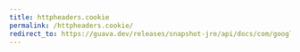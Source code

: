 ```yaml
---
title: httpheaders.cookie
permalink: /httpheaders.cookie/
redirect_to: https://guava.dev/releases/snapshot-jre/api/docs/com/google/common/net/HttpHeaders.html#COOKIE
---
```

